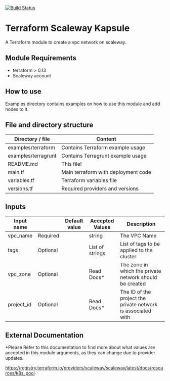 [![Build Status](https://travis-ci.com/4s3ti/scaleway-vpc.svg?branch=master)](https://travis-ci.com/4s3ti/scaleway-vpc)
# Terraform Scaleway Kapsule

A Terraform module to create a vpc network on scaleway.

## Module Requirements

* terraform > 0.13
* Scaleway account


## How to use

Examples directory contains examples on how to use this module and add nodes to it.  

## File and directory structure

|     Directory / file      |         Content                             |
----------------------------|---------------------------------------------|
| examples/terraform        | Contains Terraform example usage            |
| examples/terragrunt       | Contains Terragrunt example usage           |
| README.md                 | This file!                                  |
| main.tf                   | Main terraform with deployment code         |
| variables.tf              | Terraform variables file                    |
| versions.tf               | Required providers and versions             |


## Inputs

| Input name                         |          | Default value | Accepted Values | Description                                                         |
|------------------------------------|----------|---------------|-----------------|---------------------------------------------------------------------|
| vpc_name                           | Required |               | string          | The VPC Name                                                        |
| tags                               | Optional |               | List of strings | List of tags to be applied to the cluster                           |
| vpc_zone                           | Optional |               | Read Docs*      | The zone in which the private network should be created             |
| project_id                         | Optional |               | Read Docs*      | The ID of the project the private network is associated with        |


## External Documentation

*Please Refer to this documentation to find more about what values are accepted in this module arguments, as they can change due to provider updates.

https://registry.terraform.io/providers/scaleway/scaleway/latest/docs/resources/k8s_pool

